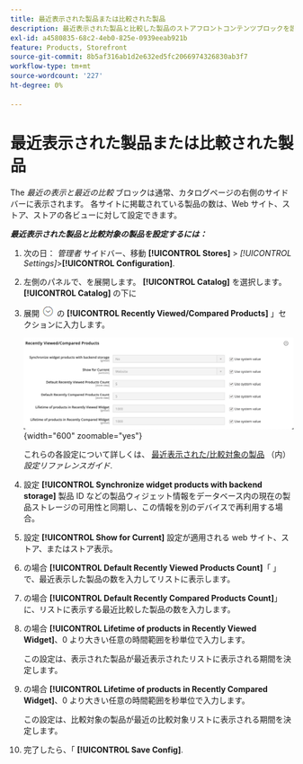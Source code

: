 ```yaml
---
title: 最近表示された製品または比較された製品
description: 最近表示された製品と比較した製品のストアフロントコンテンツブロックを設定する方法を説明します。
exl-id: a4580835-68c2-4eb0-825e-0939eeab921b
feature: Products, Storefront
source-git-commit: 8b5af316ab1d2e632ed5fc2066974326830ab3f7
workflow-type: tm+mt
source-wordcount: '227'
ht-degree: 0%

---
```


# 最近表示された製品または比較された製品

The _最近の表示と最近の比較_ ブロックは通常、カタログページの右側のサイドバーに表示されます。 各サイトに掲載されている製品の数は、Web サイト、ストア、ストアの各ビューに対して設定できます。

**_最近表示された製品と比較対象の製品を設定するには：_**

1. 次の日： _管理者_ サイドバー、移動 **[!UICONTROL Stores]** > _[!UICONTROL Settings]_>**[!UICONTROL Configuration]**.

1. 左側のパネルで、を展開します。 **[!UICONTROL Catalog]** を選択します。 **[!UICONTROL Catalog]** の下に

1. 展開 ![拡張セレクター](../assets/icon-display-expand.png) の **[!UICONTROL Recently Viewed/Compared Products]** 」セクションに入力します。

   ![カタログ設定 — 最近表示した製品と比較した製品](../configuration-reference/catalog/assets/catalog-recently-viewed-and-compared-products.png){width="600" zoomable="yes"}

   これらの各設定について詳しくは、 [最近表示された/比較対象の製品](../configuration-reference/catalog/catalog.md#recently-viewedcompared-products) （内） _設定リファレンスガイド_.

1. 設定 **[!UICONTROL Synchronize widget products with backend storage]** 製品 ID などの製品ウィジェット情報をデータベース内の現在の製品ストレージの可用性と同期し、この情報を別のデバイスで再利用する場合。

1. 設定 **[!UICONTROL Show for Current]** 設定が適用される web サイト、ストア、またはストア表示。

1. の場合 **[!UICONTROL Default Recently Viewed Products Count]**「 」で、最近表示した製品の数を入力してリストに表示します。

1. の場合 **[!UICONTROL Default Recently Compared Products Count]**」に、リストに表示する最近比較した製品の数を入力します。

1. の場合 **[!UICONTROL Lifetime of products in Recently Viewed Widget]**、0 より大きい任意の時間範囲を秒単位で入力します。

   この設定は、表示された製品が最近表示されたリストに表示される期間を決定します。

1. の場合 **[!UICONTROL Lifetime of products in Recently Compared Widget]**、0 より大きい任意の時間範囲を秒単位で入力します。

   この設定は、比較対象の製品が最近の比較対象リストに表示される期間を決定します。

1. 完了したら、「 **[!UICONTROL Save Config]**.
